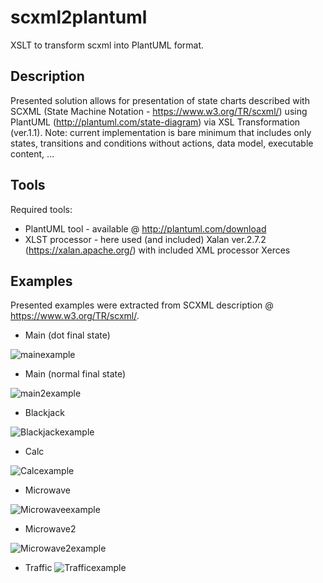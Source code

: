 # scxml2plantuml

XSLT to transform scxml into PlantUML format.

## Description
Presented solution allows for presentation of state charts described with SCXML (State Machine Notation - https://www.w3.org/TR/scxml/) using PlantUML (http://plantuml.com/state-diagram) via XSL Transformation (ver.1.1).
Note: current implementation is bare minimum that includes only states, transitions and conditions without actions, data model, executable content, ...

## Tools
Required tools:
- PlantUML tool - available @ http://plantuml.com/download
- XLST processor - here used (and included) Xalan ver.2.7.2 (https://xalan.apache.org/) with included XML processor Xerces

## Examples
Presented examples were extracted from SCXML description @ https://www.w3.org/TR/scxml/.

- Main (dot final state)

![mainexample](examples/out/dot/Main.png?raw=true "Main state chart from https://www.w3.org/TR/scxml")


- Main (normal final state)

![main2example](examples/out/state/Main.png?raw=true "Main state chart from https://www.w3.org/TR/scxml")


- Blackjack

![Blackjackexample](examples/out/dot/blackjack.png?raw=true "Blackjack state chart from https://www.w3.org/TR/scxml")


- Calc

![Calcexample](examples/out/dot/calc.png?raw=true "Calc state chart from https://www.w3.org/TR/scxml")


- Microwave

![Microwaveexample](examples/out/dot/microwave.png?raw=true "Microwave state chart from https://www.w3.org/TR/scxml")


- Microwave2

![Microwave2example](examples/out/dot/microwave2.png?raw=true "Microwave2 state chart from https://www.w3.org/TR/scxml")


- Traffic
![Trafficexample](examples/out/dot/traffic.png?raw=true "Traffic state chart from https://www.w3.org/TR/scxml")
